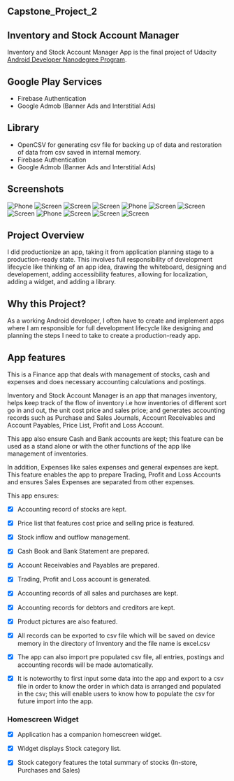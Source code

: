 ## Capstone_Project_2

## Inventory and Stock Account Manager
Inventory and Stock Account Manager App is the final project of Udacity [Android Developer Nanodegree Program](https://www.udacity.com/course/android-developer-nanodegree-by-google--nd801).

## Google Play Services
* Firebase Authentication
* Google Admob (Banner Ads and Interstitial Ads)

## Library
* OpenCSV for generating csv file for backing up of data and restoration of data from csv saved in internal memory.
* Firebase Authentication
* Google Admob (Banner Ads and Interstitial Ads)


## Screenshots
![Phone](https://github.com/ShowYoungg/Capstone_Project_2/blob/master/Screenshot_2019-02-08-07-29-40.png)
![Screen](https://github.com/ShowYoungg/Capstone_Project_2/blob/master/Screenshot_2019-02-08-07-29-15.png)
![Screen](https://github.com/ShowYoungg/Capstone_Project_2/blob/master/Screenshot_2019-02-08-07-19-12.png)
![Screen](https://github.com/ShowYoungg/Capstone_Project_2/blob/master/Screenshot_2019-02-08-07-19-45.png)
![Phone](https://github.com/ShowYoungg/Capstone_Project_2/blob/master/Screenshot_2019-02-08-07-19-51.png)
![Screen](https://github.com/ShowYoungg/Capstone_Project_2/blob/master/Screenshot_2019-02-08-07-20-03.png)
![Screen](https://github.com/ShowYoungg/Capstone_Project_2/blob/master/Screenshot_2019-02-08-07-20-12.png)
![Screen](https://github.com/ShowYoungg/Capstone_Project_2/blob/master/Screenshot_2019-02-08-07-20-45.png)
![Phone](https://github.com/ShowYoungg/Capstone_Project_2/blob/master/Screenshot_2019-02-08-07-21-07.png)
![Screen](https://github.com/ShowYoungg/Capstone_Project_2/blob/master/Screenshot_2019-02-08-07-21-25.png)
![Screen](https://github.com/ShowYoungg/Capstone_Project_2/blob/master/Screenshot_2019-02-08-07-21-44.png)
![Screen](https://github.com/ShowYoungg/Capstone_Project_2/blob/master/Screenshot_2019-02-08-07-23-58.png)


## Project Overview
I did productionize an app, taking it from application planning stage to a production-ready state. This involves full responsibility of development lifecycle like thinking of an app idea, drawing the whiteboard, designing and developement, adding accessibility features, allowing for localization, adding a widget, and adding a library.

## Why this Project?
As a working Android developer, I often have to create and implement apps where I am responsible for full development lifecycle like designing and planning the steps I need to take to create a production-ready app.

## App features
This is a Finance app that deals with management of stocks, cash and expenses and does necessary accounting calculations and postings.

Inventory and Stock Account Manager is an app that manages inventory, helps keep track of the flow of inventory i.e how inventories of different sort go in and out, the unit cost price and sales price; and generates accounting records such as Purchase and Sales Journals, Account Receivables and Account Payables, Price List, Profit and Loss Account.

This app also ensure Cash and Bank accounts are kept; this feature can be used as a stand alone or with the other functions of the app like management of inventories.

In addition, Expenses like sales expenses and general expenses are kept. This feature enables the app to prepare Trading, Profit and Loss Accounts and ensures Sales Expenses are separated from other expenses.

This app ensures:
- [x] Accounting record of stocks are kept.

- [x] Price list that features cost price and selling price is featured.
- [x] Stock inflow and outflow management. 
- [x] Cash Book and Bank Statement are prepared.
- [x] Account Receivables and Payables are prepared.
- [x] Trading, Profit and Loss account is generated.
- [x] Accounting records of all sales and purchases are kept.
- [x] Accounting records for debtors and creditors are kept.
- [x] Product pictures are also featured.
- [x] All records can be exported to csv file which will be saved on device memory in the directory of Inventory and the file name is excel.csv
- [x] The app can also import pre populated csv file, all entries, postings and accounting records will be made automatically. 

- [x] It is noteworthy to first input some data into the app and export to a csv file in order to know the order in which data is arranged and populated in the csv; this will enable users to know how to populate the csv for future import into the app.

### Homescreen Widget
- [x] Application has a companion homescreen widget.
- [x] Widget displays Stock category list.
- [x] Stock category features the total summary of stocks (In-store, Purchases and Sales)

